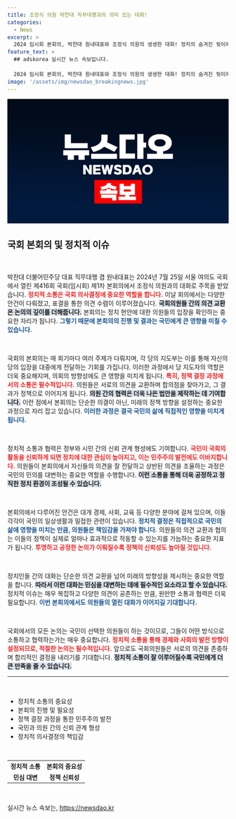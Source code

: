 ```yaml
---
title: 조정식 의원 박찬대 직무대행과의 의미 있는 대화!
categories:
  - News
excerpt: >
  2024 임시회 본회의, 박찬대 원내대표와 조정식 의원의 생생한 대화! 정치의 숨겨진 뒷이야기, 오늘의 주요 뉴스에서 확인하세요!
feature_text: >
  ## adskorea 실시간 뉴스 속보입니다.

  2024 임시회 본회의, 박찬대 원내대표와 조정식 의원의 생생한 대화! 정치의 숨겨진 뒷이야기, 오늘의 주요 뉴스에서 확인하세요!
image: '/assets/img/newsdao_breakingnews.jpg'
---
```


<p><img src="/assets/img/newsdao_breakingnews.jpg" alt="adskorea 속보" /></p>

<h2 data-ke-size="size26">국회 본회의 및 정치적 이슈</h2>

<p data-ke-size="size16">&nbsp;</p>

<p>박찬대 더불어민주당 대표 직무대행 겸 원내대표는 2024년 7월 25일 서울 여의도 국회에서 열린 제416회 국회(임시회) 제1차 본회의에서 조정식 의원과의 대화로 주목을 받았습니다. <b><span style="color: #ee2323;">정치적 소통은 국회 의사결정에 중요한 역할을 합니다.</span></b> 이날 회의에서는 다양한 안건이 다뤄졌고, 표결을 통한 의견 수렴이 이루어졌습니다. <b><span style="background-color: #21538527;">국회의원들 간의 의견 교환은 논의의 깊이를 더해줍니다.</span></b> 본회의는 정치 현안에 대한 의원들의 입장을 확인하는 중요한 자리가 됩니다. <b><span style="color: #1a5490;">그렇기 때문에 본회의의 진행 및 결과는 국민에게 큰 영향을 미칠 수 있습니다.</span></b> </p>

<p data-ke-size="size16">&nbsp;</p>

<p>국회의 본회의는 매 회기마다 여러 주제가 다뤄지며, 각 당의 지도부는 이를 통해 자신의 당의 입장을 대중에게 전달하는 기회를 가집니다. 이러한 과정에서 당 지도자의 역할은 더욱 중요해지며, 의회의 방향성에도 큰 영향을 미치게 됩니다. <b><span style="color: #ee2323;">특히, 정책 결정 과정에서의 소통은 필수적입니다.</span></b> 의원들은 서로의 의견을 교환하며 합의점을 찾아가고, 그 결과가 정책으로 이어지게 됩니다. <b><span style="background-color: #21538527;">의원 간의 협력은 더욱 나은 법안을 제작하는 데 기여합니다.</span></b> 이런 점에서 본회의는 단순한 의결이 아닌, 미래의 정책 방향을 설정하는 중요한 과정으로 자리 잡고 있습니다. <b><span style="color: #1a5490;">이러한 과정은 결국 국민의 삶에 직접적인 영향을 미치게 됩니다.</span></b></p>

<p data-ke-size="size16">&nbsp;</p>

<p>정치적 소통과 협력은 정부와 시민 간의 신뢰 관계 형성에도 기여합니다. <b><span style="color: #ee2323;">국민이 국회의 활동을 신뢰하게 되면 정치에 대한 관심이 높아지고, 이는 민주주의 발전에도 이바지합니다.</span></b> 의원들이 본회의에서 자신들의 의견을 잘 전달하고 상반된 의견을 조율하는 과정은 국민의 민의를 대변하는 중요한 역할을 수행합니다. <b><span style="background-color: #21538527;">이런 소통을 통해 더욱 공정하고 정직한 정치 환경이 조성될 수 있습니다.</span></b> </p>

<p data-ke-size="size16">&nbsp;</p>

<p>본회의에서 다루어진 안건은 대개 경제, 사회, 교육 등 다양한 분야에 걸쳐 있으며, 이들 각각이 국민의 일상생활과 밀접한 관련이 있습니다. <b><span style="color: #1a5490;">정치적 결정은 직접적으로 국민의 삶에 영향을 미치는 만큼, 의원들은 책임감을 가져야 합니다.</span></b> 의원들의 의견 교환과 협의는 이들의 정책이 실제로 얼마나 효과적으로 작동할 수 있는지를 가늠하는 중요한 지표가 됩니다. <b><span style="color: #ee2323;">투명하고 공정한 논의가 이뤄질수록 정책의 신뢰성도 높아질 것입니다.</span></b> </p>

<p data-ke-size="size16">&nbsp;</p>

<p>정치인들 간의 대화는 단순한 의견 교환을 넘어 미래의 방향성을 제시하는 중요한 역할을 합니다. <b><span style="background-color: #21538527;">따라서 이런 대화는 민심을 대변하는 데에 필수적인 요소라고 할 수 있습니다.</span></b> 정치적 이슈는 매우 복잡하고 다양한 의견이 공존하는 만큼, 원만한 소통과 협력은 더욱 필요합니다. <b><span style="color: #1a5490;">이번 본회의에서도 의원들의 열린 대화가 이어지길 기대합니다.</span></b> </p>

<p data-ke-size="size16">&nbsp;</p>

<p>국회에서의 모든 논의는 국민이 선택한 의원들이 하는 것이므로, 그들이 어떤 방식으로 소통하고 협력하는가는 매우 중요합니다. <b><span style="color: #ee2323;">정치적 소통을 통해 경제와 사회의 발전 방향이 설정되므로, 적절한 논의는 필수적입니다.</span></b> 앞으로도 국회의원들은 서로의 의견을 존중하며 합리적인 결정을 내리기를 기대합니다. <b><span style="background-color: #21538527;">정치적 소통이 잘 이루어질수록 국민에게 더 큰 만족을 줄 수 있습니다.</span></b> </p>

<hr />

<p data-ke-size="size16">&nbsp;</p>

<ul>
  <li>정치적 소통의 중요성</li>
  <li>본회의 진행 및 필요성</li>
  <li>정책 결정 과정을 통한 민주주의 발전</li>
  <li>국민과 의원 간의 신뢰 관계 형성</li>
  <li>정치적 의사결정의 책임감</li>
</ul>

<p data-ke-size="size16">&nbsp;</p>

<table>
  <tr>
    <td style="text-align: center; height: 17px;"><b>정치적 소통</b></td>
    <td style="text-align: center; height: 17px;"><b>본회의 중요성</b></td>
  </tr>
  <tr>
    <td style="text-align: center; height: 17px;"><b>민심 대변</b></td>
    <td style="text-align: center; height: 17px;"><b>정책 신뢰성</b></td>
  </tr>
</table>

<p data-ke-size="size16">&nbsp;</p>
실시간 뉴스 속보는, <a href="https://newsdao.kr" rel="dofollow">https://newsdao.kr</a>


